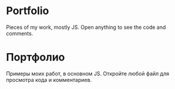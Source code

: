 # Portfolio
Pieces of my work, mostly JS. Open anything to see the code and comments.

# Портфолио
Примеры моих работ, в основном JS. Откройте любой файл для просмотра кода и комментариев. 

